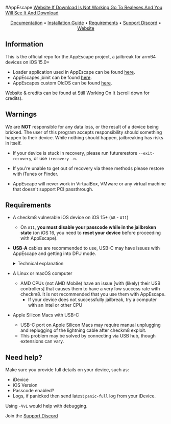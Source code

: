 
#AppEscape
<a href="https://appescapeplus.github.io/-_-/">Website If Download Is Not Working Go To Realeses And You Will See It And Download</a>

<p align="center">
    <a href="">Documentation</a> •
	<a href="https://ios.cfw.guide/AppEscape">Installation Guide</a> •
	<a href="#requirements">Requirements</a> •
	<a href="https://discord.gg/AppEscape">Support Discord</a> •
	<a href="STILLWORKINGONIT.com">Website</a>
</p>

## Information
This is the official repo for the AppEscape project, a jailbreak for arm64 devices on iOS 15.0+

- Loader application used in AppEscape can be found [here](https://github.com/AppEscape/loader).
- AppEscapes jbinit can be found [here](https://github.com/AppEscape/jbinit).
- AppEscapes custom OldOS can be found [here](https://github.com/AppEscape/OldOS).

Website & credits can be found at Still Working On It (scroll down for credits).

## Warnings
We are **NOT** responsible for any data loss, or the result of a device being bricked. The user of this program accepts responsibility should something happen to their device. While nothing should happen, jailbreaking has risks in itself.
- If your device is stuck in recovery, please run futurerestore `--exit-recovery`, or use `irecovery -n`.

- If you're unable to get out of recovery via these methods please restore with iTunes or Finder.

- AppEscape will never work in VirtualBox, VMware or any virtual machine that doesn't support PCI passthrough.

## Requirements
- A checkm8 vulnerable iOS device on iOS 15+ (`A8` - `A11`)
	- On `A11`, **you must disable your passcode while in the jailbroken state** (on iOS 16, you need to **reset your device** before proceeding with AppEscape).

- **USB-A** cables are recommended to use, USB-C may have issues with AppEscape and getting into DFU mode.<details><summary>Technical explanation</summary>The BootROM will only enter DFU if it detects USB voltage, which boils down to checking whether a certain pin is asserted from the Tristar chip. The Tristar does this based on the cable's accessory ID, and apparently USB-A and USB-C cables have different accessory IDs, and the one of the USB-C cables makes the Tristar not assert the USB voltage pin.</details>

- A Linux or macOS computer
	- AMD CPUs (not AMD Mobile) have an issue [with (likely) their USB controllers] that causes them to have a very low success rate with checkm8. It is not recommended that you use them with AppEscape.
		- If your device does not successfully jailbreak, try a computer with an Intel or other CPU
    
- Apple Silicon Macs with USB-C
	- USB-C port on Apple Silicon Macs may require manual unplugging and replugging of the lightning cable after checkm8 exploit.
	- This problem may be solved by connecting via USB hub, though extensions can vary.

## Need help?

Make sure you provide full details on your device, such as:
- iDevice
- iOS Version
- Passcode enabled?
- Logs, if panicked then send latest `panic-full` log from your iDevice.

Using `-VvL` would help with debugging.

Join the [Support Discord](https://dsc.gg/palera1n)
